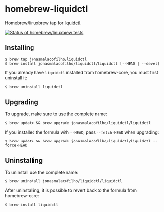 # homebrew-liquidctl

Homebrew/linuxbrew tap for [liquidctl](https://github.com/jonasmalacofilho/liquidctl).

[![Status of homebrew/linuxbrew tests](https://github.com/jonasmalacofilho/homebrew-liquidctl/workflows/macOS%20%26%20linux/badge.svg)](https://github.com/jonasmalacofilho/homebrew-liquidctl/commits/master)

## Installing

```
$ brew tap jonasmalacofilho/liquidctl
$ brew install jonasmalacofilho/liquidctl/liquidctl [--HEAD | --devel]
```

If you already have `liquidctl` installed from homebrew-core, you must first uninstall it:

```
$ brew uninstall liquidctl
```

## Upgrading

To upgrade, make sure to use the complete name:

```
$ brew update && brew upgrade jonasmalacofilho/liquidctl/liquidctl
```

If you installed the formula with `--HEAD`, pass `--fetch-HEAD` when upgrading:

```
$ brew update && brew upgrade jonasmalacofilho/liquidctl/liquidctl --force-HEAD
```

## Uninstalling

To uninstall use the complete name:

```
$ brew uninstall jonasmalacofilho/liquidctl/liquidctl
```

After uninstalling, it is possible to revert back to the formula from homebrew-core:

```
$ brew install liquidctl
```
